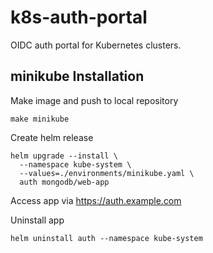# k8s-auth-portal

OIDC auth portal for Kubernetes clusters.


## minikube Installation

Make image and push to local repository

    make minikube

Create helm release

    helm upgrade --install \
      --namespace kube-system \
      --values=./environments/minikube.yaml \
      auth mongodb/web-app

Access app via https://auth.example.com

Uninstall app

    helm uninstall auth --namespace kube-system
